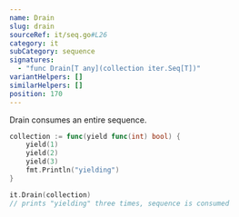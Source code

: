 ```yaml
---
name: Drain
slug: drain
sourceRef: it/seq.go#L26
category: it
subCategory: sequence
signatures:
  - "func Drain[T any](collection iter.Seq[T])"
variantHelpers: []
similarHelpers: []
position: 170
---
```


Drain consumes an entire sequence.

```go
collection := func(yield func(int) bool) {
    yield(1)
    yield(2)
    yield(3)
    fmt.Println("yielding")
}

it.Drain(collection)
// prints "yielding" three times, sequence is consumed
```